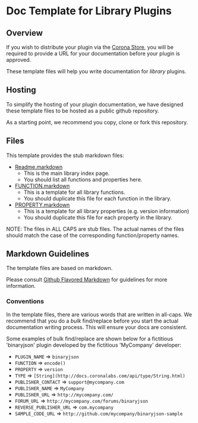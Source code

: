 # Doc Template for Library Plugins

## Overview

If you wish to distribute your plugin via the [Corona Store](http://store.coronalabs.com), you will be required to provide a URL for your documentation before your plugin is approved.

These template files will help you write documentation for _library_ plugins.


## Hosting

To simplify the hosting of your plugin documentation, we have designed these template files to be hosted as a public github repository. 

As a starting point, we recommend you copy, clone or fork this repository.


## Files

This template provides the stub markdown files:

* [Readme.markdown](Readme.markdown)
	+ This is the main library index page.
	+ You should list all functions and properties here.
* [FUNCTION.markdown](FUNCTION.markdown)
	+ This is a template for all library functions.
	+ You should duplicate this file for each function in the library.
* [PROPERTY.markdown](PROPERTY.markdown)
	+ This is a template for all library properties (e.g. version information)
	+ You should duplicate this file for each property in the library.

NOTE: The files in ALL CAPS are stub files. The actual names of the files should match the case of the corresponding function/property names.


## Markdown Guidelines

The template files are based on markdown. 

Please consult [Github Flavored Markdown](https://help.github.com/articles/github-flavored-markdown/) for guidelines for more information.

### Conventions

In the template files, there are various words that are written in all-caps. We recommend that you do a *bulk* find/replace before you start the actual documentation writing process. This will ensure your docs are consistent.

Some examples of bulk find/replace are shown below for a fictitious 'binaryjson' plugin developed by the fictitious 'MyCompany' developer:

* `PLUGIN_NAME` => `binaryjson`
* `FUNCTION` => `encode()`
* `PROPERTY` => `version`
* `TYPE` => `[String](http://docs.coronalabs.com/api/type/String.html)`
* `PUBLISHER_CONTACT` => `support@mycompany.com`
* `PUBLISHER_NAME` => `MyCompany`
* `PUBLISHER_URL` => `http://mycompany.com/`
* `FORUM_URL` => `http://mycompany.com/forums/binaryjson`
* `REVERSE_PUBLISHER_URL` => `com.mycompany`
* `SAMPLE_CODE_URL` => `http://github.com/mycompany/binaryjson-sample`


